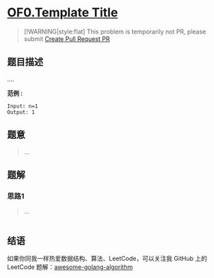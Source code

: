 # [OF0.Template Title][title]

> [!WARNING|style:flat]
> This problem is temporarily not PR, please submit [Create Pull Request PR](https://github.com/kylesliu/awesome-golang-algorithm)


## 题目描述
....

**范例 :**

```
Input: n=1
Output: 1
```

## 题意
> ...

## 题解

### 思路1
> ...
```go
```

## 结语

如果你同我一样热爱数据结构、算法、LeetCode，可以关注我 GitHub 上的 LeetCode 题解：[awesome-golang-algorithm][me]

[title]: https://www.nowcoder.com/practice/c6c7742f5ba7442aada113136ddea0c3/
[me]: https://github.com/kylesliu/awesome-golang-algorithm
